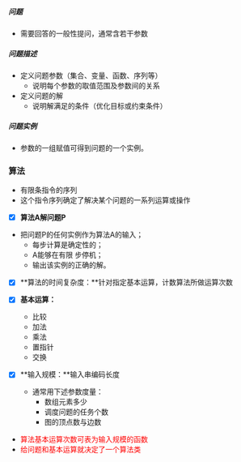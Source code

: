 #####  问题
- 需要回答的一般性提问，通常含若干参数
##### 问题描述
- 定义问题参数（集合、变量、函数、序列等）
  - 说明每个参数的取值范围及参数间的关系
- 定义问题的解
  - 说明解满足的条件（优化目标或约束条件）
##### 问题实例
- 参数的一组赋值可得到问题的一个实例。

### 算法
- 有限条指令的序列
- 这个指令序列确定了解决某个问题的一系列运算或操作
- [x] **算法A解问题P**
- 把问题P的任何实例作为算法A的输入；
  - 每步计算是确定性的；
  - A能够在有限 步停机；
  - 输出该实例的正确的解。 
- [x] **算法的时间复杂度：**针对指定基本运算，计数算法所做运算次数
- [x] **基本运算：** 
  - 比较
  - 加法
  - 乘法
  - 置指针
  - 交换

- [x] **输入规模：**输入串编码长度
  - 通常用下述参数度量：
    - 数组元素多少
    - 调度问题的任务个数
    - 图的顶点数与边数
- <font color=#FF0000>  算法基本运算次数可表为输入规模的函数  </font> 
- <font color=#FF0000>  给问题和基本运算就决定了一个算法类  </font> 
